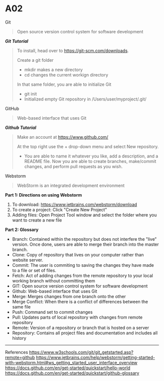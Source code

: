 # A02
Git

>Open source version control system for software development

***Git Tutorial***
>To install, head over to https://git-scm.com/downloads.
>
>Create a git folder
>  - mkdir makes a new directory
>  - cd changes the current workign directory
>    
> In that same folder, you are able to initialize Git
>  - git init
>  - Initialized empty Git repository in /Users/user/myproject/.git/

GitHub

>Web-based interface that uses Git

***Github Tutorial***
>Make an account at https://www.github.com/
>
>  At the top right use the + drop-down menu and select New repository.
>
>  - You are able to name it whatever you like, add a description, and a README file.
>  Now you are able to create branches, make/commit changes, and perform pull requests as you wish.


Webstorm

>WebStorm is an integrated development environment
>

**Part 1: Directions on using Webstorm**
1. To download: https://www.jetbrains.com/webstorm/download
2. To create a project: Click "Create New Project"
3. Adding files: Open Project Tool window and select the folder where you want to create a new file 


**Part 2: Glossary**
  - Branch: Contained within the repository but does not interfere the "live" version. Once done, users are able to merge their branch into the master branch.
  - Clone: Copy of repository that lives on your computer rather than website server.
  - Commit: The user is commiting to saving the changes they have made to a file or set of files.
  - Fetch: Act of adding changes from the remote repository to your local working branch without committing them
  - GIT: Open source version control system for software development
  - Github: Web-based interface that uses Git
  - Merge: Merges changes from one branch onto the other
  - Merge Conflict: When there is a conflict of differences between the same file
  - Push: Command set to commit changes
  - Pull: Updates parts of local repository with changes from remote repository
  - Remote: Version of a repository or branch that is hosted on a server
  - Repository: Contains all project files and documentation and includes all history

---------
References
https://www.w3schools.com/git/git_getstarted.asp?remote=github
https://www.jetbrains.com/help/webstorm/getting-started-with-webstorm.html#ws_getting_started_user_interface_overview
https://docs.github.com/en/get-started/quickstart/hello-world
https://docs.github.com/en/get-started/quickstart/github-glossary
